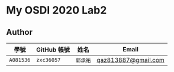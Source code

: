 # My OSDI 2020 Lab2

## Author

| 學號 | GitHub 帳號 | 姓名 | Email |
| --- | ----------- | --- | --- |
|`A081536`| `zxc36057` | `郭承祐` | qaz813887@gmail.com |